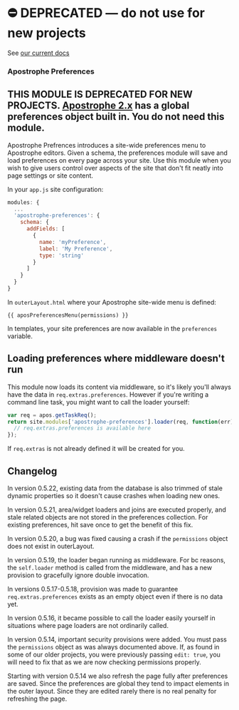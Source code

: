 # ⛔️ **DEPRECATED** — do not use for new projects

See [our current docs](https://docs.apostrophecms.org/)

### Apostrophe Preferences

## THIS MODULE IS DEPRECATED FOR NEW PROJECTS. [Apostrophe 2.x](http://apostrophecms.org) has a global preferences object built in. You do not need this module.

Apostrophe Prefrences introduces a site-wide preferences menu to Apostrophe editors. Given a schema, the preferences module will save and load preferences on every page across your site. Use this module when you wish to give users control over aspects of the site that don't fit neatly into page settings or site content.

In your `app.js` site configuration:
```javascript
modules: {
  ...
  'apostrophe-preferences': {
    schema: {
      addFields: [
        {
          name: 'myPreference',
          label: 'My Preference',
          type: 'string'
        }
      ]
    }
  }
}
```

In `outerLayout.html` where your Apostrophe site-wide menu is defined:
```twig
{{ aposPreferencesMenu(permissions) }}
```

In templates, your site preferences are now available in the `preferences` variable.

## Loading preferences where middleware doesn't run

This module now loads its content via middleware, so it's likely you'll always have the data in `req.extras.preferences`. However if you're writing a command line task, you might want to call the loader yourself:

```javascript
var req = apos.getTaskReq();
return site.modules['apostrophe-preferences'].loader(req, function(err) {
  // req.extras.preferences is available here
});
```

If `req.extras` is not already defined it will be created for you.


## Changelog

In version 0.5.22, existing data from the database is also trimmed of stale dynamic properties so it doesn't cause crashes when loading new ones.

In version 0.5.21, area/widget loaders and joins are executed properly, and stale related objects are not stored in the preferences collection. For existing preferences, hit save once to get the benefit of this fix.

In version 0.5.20, a bug was fixed causing a crash if the `permissions` object does not exist in outerLayout.

In version 0.5.19, the loader began running as middleware. For bc reasons, the `self.loader` method is called from the middleware, and has a new provision to gracefully ignore double invocation.

In versions 0.5.17-0.5.18, provision was made to guarantee `req.extras.preferences` exists as an empty object even if there is no data yet.

In version 0.5.16, it became possible to call the loader easily yourself in situations where page loaders are not ordinarily called.

In version 0.5.14, important security provisions were added. You must pass the `permissions` object as was always documented above. If, as found in some of our older projects, you were previously passing `edit: true`, you will need to fix that as we are now checking permissions properly.

Starting with version 0.5.14 we also refresh the page fully after preferences are saved. Since the preferences are global they tend to impact elements in the outer layout. Since they are edited rarely there is no real penalty for refreshing the page.
